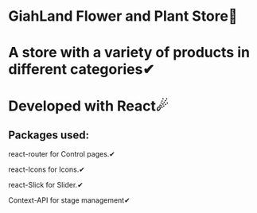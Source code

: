 <h1>GiahLand Flower and Plant Store🌱</h1>
<h1>A store with a variety of products in different categories✔</h1>
<h1>Developed with React☄</h1>
<h2>Packages used:</h2>
<p>react-router for Control pages.✔</p>
<p>react-Icons for Icons.✔</p>
<p>react-Slick for Slider.✔</p>
<p>Context-API for stage management✔</p>
